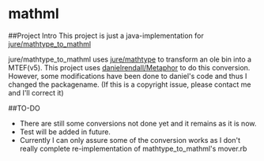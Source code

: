 # mathml
##Project Intro
This project is just a java-implementation for [jure/mathtype_to_mathml](https://github.com/jure/mathtype_to_mathml)

jure/mathtype_to_mathml uses [jure/mathtype](https://github.com/jure/mathtype) to transform an ole bin into a MTEF(v5).
This project uses [danielrendall/Metaphor](https://github.com/danielrendall/Metaphor) to do this conversion.
However, some modifications have been done to daniel's code and thus I changed the packagename.
(If this is a copyright issue, please contact me and I'll correct it)


##TO-DO
* There are still some conversions not done yet and it remains as it is now.
* Test will be added in future.
* Currently I can only assure some of the conversion works as I don't really complete re-implementation of mathtype_to_mathml's mover.rb
